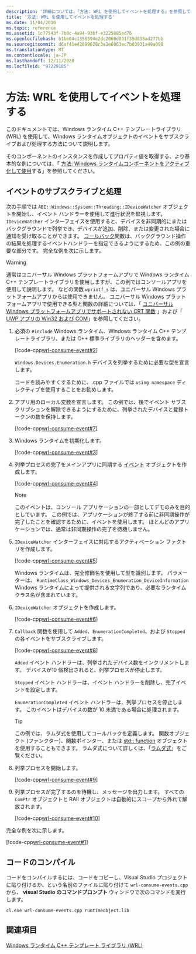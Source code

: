 ```yaml
---
description: '詳細については、「方法: WRL を使用してイベントを処理する」を参照してください。'
title: '方法: WRL を使用してイベントを処理する'
ms.date: 11/04/2016
ms.topic: reference
ms.assetid: 1c77543f-7b0c-4a94-93bf-e3225885ed76
ms.openlocfilehash: b1be04c1356594e2dc2060d031f35d836ad277bb
ms.sourcegitcommit: d6af41e42699628c3e2e6063ec7b03931a49a098
ms.translationtype: MT
ms.contentlocale: ja-JP
ms.lasthandoff: 12/11/2020
ms.locfileid: "97229185"
---
```

# <a name="how-to-handle-events-using-wrl"></a>方法: WRL を使用してイベントを処理する

このドキュメントでは、Windows ランタイム C++ テンプレートライブラリ (WRL) を使用して、Windows ランタイムオブジェクトのイベントをサブスクライブおよび処理する方法について説明します。

そのコンポーネントのインスタンスを作成してプロパティ値を取得する、より基本的な例については、「 [方法: Windows ランタイムコンポーネントをアクティブ化して使用](how-to-activate-and-use-a-windows-runtime-component-using-wrl.md)する」を参照してください。

## <a name="subscribing-to-and-handling-events"></a>イベントのサブスクライブと処理

次の手順では `ABI::Windows::System::Threading::IDeviceWatcher` オブジェクトを開始し、イベント ハンドラーを使用して進行状況を監視します。 `IDeviceWatcher` インターフェイスを使用すると、デバイスを非同期的にまたはバックグラウンドで列挙でき、デバイスが追加、削除、または変更された場合に通知を受け取ることができます。 [コールバック](callback-function-wrl.md)関数は、バックグラウンド操作の結果を処理するイベントハンドラーを指定できるようにするため、この例の重要な部分です。 完全な例を次に示します。

> [!WARNING]
> 通常はユニバーサル Windows プラットフォームアプリで Windows ランタイム C++ テンプレートライブラリを使用しますが、この例ではコンソールアプリを使用して説明します。 などの関数 `wprintf_s` は、ユニバーサル Windows プラットフォームアプリからは使用できません。 ユニバーサル Windows プラットフォームアプリで使用できる型と関数の詳細については、「 [ユニバーサル Windows プラットフォームアプリでサポートされない CRT 関数](../../cppcx/crt-functions-not-supported-in-universal-windows-platform-apps.md) 」および「 [UWP アプリの Win32 および COM](/uwp/win32-and-com/win32-and-com-for-uwp-apps)」を参照してください。

1. 必須の `#include` Windows ランタイム、Windows ランタイム C++ テンプレートライブラリ、または C++ 標準ライブラリのヘッダーを含めます。

   [!code-cpp[wrl-consume-event#2](../codesnippet/CPP/how-to-handle-events-using-wrl_1.cpp)]

   `Windows.Devices.Enumeration.h` デバイスを列挙するために必要な型を宣言します。

   コードを読みやすくするために、.cpp ファイルでは `using namespace` ディレクティブを使用することをお勧めします。

2. アプリ用のローカル変数を宣言します。 この例では、後でイベント サブスクリプションを解除できるようにするために、列挙されたデバイスと登録トークンの数を保持します。

   [!code-cpp[wrl-consume-event#7](../codesnippet/CPP/how-to-handle-events-using-wrl_2.cpp)]

3. Windows ランタイムを初期化します。

   [!code-cpp[wrl-consume-event#3](../codesnippet/CPP/how-to-handle-events-using-wrl_3.cpp)]

4. 列挙プロセスの完了をメインアプリに同期する [イベント](event-class-wrl.md) オブジェクトを作成します。

   [!code-cpp[wrl-consume-event#4](../codesnippet/CPP/how-to-handle-events-using-wrl_4.cpp)]

   > [!NOTE]
   > このイベントは、コンソール アプリケーションの一部としてデモのみを目的としています。 この例では、アプリケーションが終了する前に非同期操作が完了したことを確認するために、イベントを使用します。 ほとんどのアプリケーションでは、通常は非同期操作の完了を待機しません。

5. `IDeviceWatcher` インターフェイスに対応するアクティベーション ファクトリを作成します。

   [!code-cpp[wrl-consume-event#5](../codesnippet/CPP/how-to-handle-events-using-wrl_5.cpp)]

   Windows ランタイムは、完全修飾名を使用して型を識別します。 パラメーターは、 `RuntimeClass_Windows_Devices_Enumeration_DeviceInformation` Windows ランタイムによって提供される文字列であり、必要なランタイムクラス名が含まれています。

6. `IDeviceWatcher` オブジェクトを作成します。

   [!code-cpp[wrl-consume-event#6](../codesnippet/CPP/how-to-handle-events-using-wrl_6.cpp)]

7. `Callback` 関数を使用して `Added`、`EnumerationCompleted`、および `Stopped` の各イベントをサブスクライブします。

   [!code-cpp[wrl-consume-event#8](../codesnippet/CPP/how-to-handle-events-using-wrl_7.cpp)]

   `Added` イベント ハンドラーは、列挙されたデバイス数をインクリメントします。 デバイスが10 個検出されると、列挙プロセスが停止します。

   `Stopped` イベント ハンドラーは、イベント ハンドラーを削除し、完了イベントを設定します。

   `EnumerationCompleted` イベント ハンドラーは、列挙プロセスを停止します。 このイベントはデバイスの数が 10 未満である場合に処理されます。

   > [!TIP]
   > この例では、ラムダ式を使用してコールバックを定義します。 関数オブジェクト (ファンクター)、関数ポインター、または [std:: function](../../standard-library/function-class.md) オブジェクトを使用することもできます。 ラムダ式について詳しくは、「[ラムダ式](../../cpp/lambda-expressions-in-cpp.md)」をご覧ください。

8. 列挙プロセスを開始します。

   [!code-cpp[wrl-consume-event#9](../codesnippet/CPP/how-to-handle-events-using-wrl_8.cpp)]

9. 列挙プロセスが完了するのを待機し、メッセージを出力します。 すべての `ComPtr` オブジェクトと RAII オブジェクトは自動的にスコープから外れて解放されます。

   [!code-cpp[wrl-consume-event#10](../codesnippet/CPP/how-to-handle-events-using-wrl_9.cpp)]

完全な例を次に示します。

[!code-cpp[wrl-consume-event#1](../codesnippet/CPP/how-to-handle-events-using-wrl_10.cpp)]

## <a name="compiling-the-code"></a>コードのコンパイル

コードをコンパイルするには、コードをコピーし、Visual Studio プロジェクトに貼り付けるか、という名前のファイルに貼り付けて `wrl-consume-events.cpp` から、 **visual Studio のコマンドプロンプト** ウィンドウで次のコマンドを実行します。

`cl.exe wrl-consume-events.cpp runtimeobject.lib`

## <a name="see-also"></a>関連項目

[Windows ランタイム C++ テンプレート ライブラリ (WRL)](windows-runtime-cpp-template-library-wrl.md)
